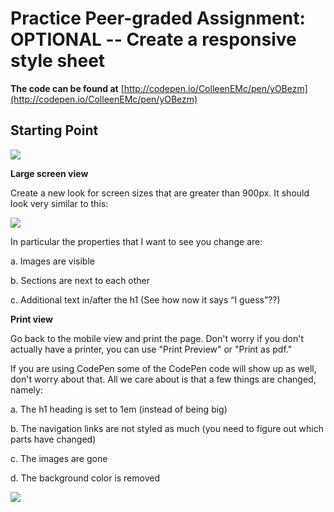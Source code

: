 # Practice Peer-graded Assignment: OPTIONAL -- Create a responsive style sheet

**The code can be found at** [](http://codepen.io/ColleenEMc/pen/yOBezm)[http://codepen.io/ColleenEMc/pen/yOBezm](http://codepen.io/ColleenEMc/pen/yOBezm)

## Starting Point

![](https://d3c33hcgiwev3.cloudfront.net/imageAssetProxy.v1/0l3IvttWEeW7_xJajfx_vw_cfce9d92951799224d6e16767233f956_Screen-Shot-2016-02-24-at-7.28.24-PM.png?expiry=1666742400000&hmac=iwYlVKJv3tjr8JRyESXvxSeo0vXZVXGM8RzXndlh5uc)

**Large screen view**

Create a new look for screen sizes that are greater than 900px. It should look very similar to this:

![](https://d3c33hcgiwev3.cloudfront.net/imageAssetProxy.v1/kzqiCNvyEeW--hK2gi_BIw_ed0d327dff7f824f201d3a4cb54442a2_Screen-Shot-2016-02-25-at-2.03.57-PM.png?expiry=1666742400000&hmac=4QH-mF_O4fQCu_-mwP6xLTvQTSUwmYP4Nxjpy_u74H8)

In particular the properties that I want to see you change are:

a. Images are visible

b. Sections are next to each other

c. Additional text in/after the h1 (See how now it says “I guess”??)

**Print view**

Go back to the mobile view and print the page. Don't worry if you don't actually have a printer, you can use "Print Preview" or "Print as pdf."

If you are using CodePen some of the CodePen code will show up as well, don't worry about that. All we care about is that a few things are changed, namely:

a. The h1 heading is set to 1em (instead of being big)

b. The navigation links are not styled as much (you need to figure out which parts have changed)

c. The images are gone

d. The background color is removed

![](https://d3c33hcgiwev3.cloudfront.net/imageAssetProxy.v1/Kc06rOPLEeWOVQ68c1xy2w_bc55d7a2aef411f0b4515d3bad6bb462_RDPrint.png?expiry=1666742400000&hmac=E4hu2YOIRuedfvcskizhc9LiMQBBPNLLeZbYZ2SSIOc)

